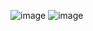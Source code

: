 ![image](https://github.com/user-attachments/assets/07b5a2fc-3b66-46a8-b4cf-fe72ccfcbb4b)
![image](https://github.com/user-attachments/assets/159541e9-2f6b-4f04-98b7-5e54abc30bc4)
